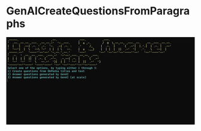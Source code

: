 # GenAICreateQuestionsFromParagraphs

![Gen AI - Create Questions & Answer](https://raw.githubusercontent.com/bartczernicki/GenAICreateQuestionsFromParagraphs/master/GenAICreateQuestionsFromParagraphs/Images/GenAICreateAndAnswerQuestionsApp.png)
